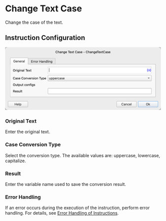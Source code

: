 # Change Text Case

Change the case of the text.

## Instruction Configuration

![General Configuration Dialog for Changing Text Case](change_text_case_general_config.png)

### Original Text

Enter the original text.

### Case Conversion Type

Select the conversion type. The available values are: uppercase, lowercase, capitalize.

### Result

Enter the variable name used to save the conversion result.

### Error Handling

If an error occurs during the execution of the instruction, perform error handling. For details, see [Error Handling of Instructions](../../../manual/error_handling.md).